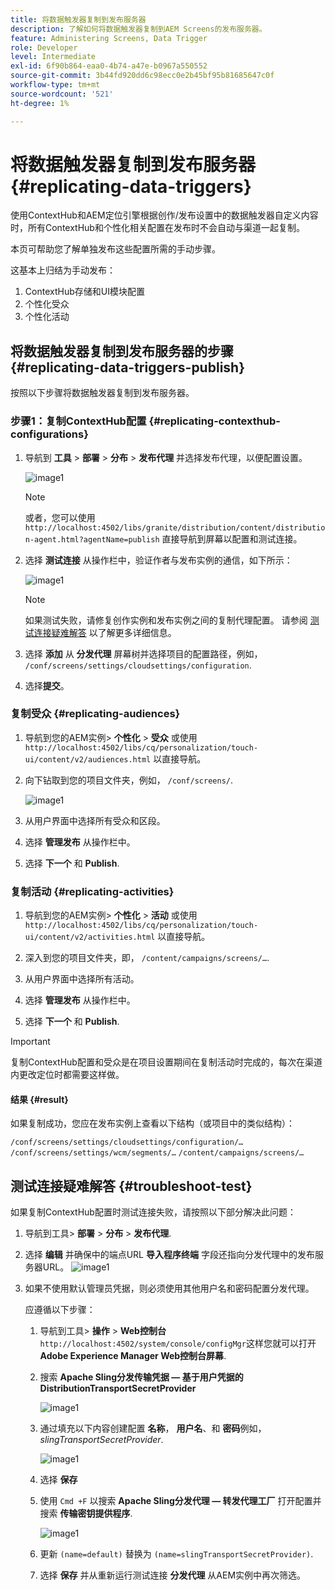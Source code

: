 ```yaml
---
title: 将数据触发器复制到发布服务器
description: 了解如何将数据触发器复制到AEM Screens的发布服务器。
feature: Administering Screens, Data Trigger
role: Developer
level: Intermediate
exl-id: 6f90b864-eaa0-4b74-a47e-b0967a550552
source-git-commit: 3b44fd920dd6c98ecc0e2b45bf95b81685647c0f
workflow-type: tm+mt
source-wordcount: '521'
ht-degree: 1%

---
```


# 将数据触发器复制到发布服务器 {#replicating-data-triggers}

使用ContextHub和AEM定位引擎根据创作/发布设置中的数据触发器自定义内容时，所有ContextHub和个性化相关配置在发布时不会自动与渠道一起复制。

本页可帮助您了解单独发布这些配置所需的手动步骤。

这基本上归结为手动发布：

1. ContextHub存储和UI模块配置
1. 个性化受众
1. 个性化活动

## 将数据触发器复制到发布服务器的步骤 {#replicating-data-triggers-publish}

按照以下步骤将数据触发器复制到发布服务器。

### 步骤1：复制ContextHub配置 {#replicating-contexthub-configurations}

1. 导航到 **工具** > **部署** > **分布** > **发布代理** 并选择发布代理，以便配置设置。

   ![image1](/help/user-guide/assets/replicating-triggers/replicating-triggers1.png)

   >[!NOTE]
   >
   >或者，您可以使用 `http://localhost:4502/libs/granite/distribution/content/distribution-agent.html?agentName=publish` 直接导航到屏幕以配置和测试连接。

1. 选择 **测试连接** 从操作栏中，验证作者与发布实例的通信，如下所示：

   ![image1](/help/user-guide/assets/replicating-triggers/replicating-triggers2.png)

   >[!NOTE]
   >
   >如果测试失败，请修复创作实例和发布实例之间的复制代理配置。 请参阅 [测试连接疑难解答](/help/user-guide/replicating-data-triggers.md#troubleshoot-test) 以了解更多详细信息。

1. 选择 **添加** 从 **分发代理** 屏幕树并选择项目的配置路径，例如， `/conf/screens/settings/cloudsettings/configuration`.

1. 选择&#x200B;**提交**。

### 复制受众 {#replicating-audiences}

1. 导航到您的AEM实例> **个性化** > **受众** 或使用 `http://localhost:4502/libs/cq/personalization/touch-ui/content/v2/audiences.html` 以直接导航。

1. 向下钻取到您的项目文件夹，例如， `/conf/screens/`.

   ![image1](/help/user-guide/assets/replicating-triggers/replicating-triggers10.png)

1. 从用户界面中选择所有受众和区段。

1. 选择 **管理发布** 从操作栏中。

1. 选择 **下一个** 和 **Publish**.

### 复制活动  {#replicating-activities}

1. 导航到您的AEM实例> **个性化** > **活动** 或使用 `http://localhost:4502/libs/cq/personalization/touch-ui/content/v2/activities.html` 以直接导航。

1. 深入到您的项目文件夹，即， `/content/campaigns/screens/…`.

1. 从用户界面中选择所有活动。

1. 选择 **管理发布** 从操作栏中。

1. 选择 **下一个** 和 **Publish**.

>[!IMPORTANT]
>
>复制ContextHub配置和受众是在项目设置期间在复制活动时完成的，每次在渠道内更改定位时都需要这样做。

#### 结果 {#result}

如果复制成功，您应在发布实例上查看以下结构（或项目中的类似结构）：

`/conf/screens/settings/cloudsettings/configuration/…`
`/conf/screens/settings/wcm/segments/…`
`/content/campaigns/screens/…`

## 测试连接疑难解答 {#troubleshoot-test}

如果复制ContextHub配置时测试连接失败，请按照以下部分解决此问题：

1. 导航到工具> **部署** > **分布** > **发布代理**.

1. 选择 **编辑** 并确保中的端点URL **导入程序终端** 字段还指向分发代理中的发布服务器URL。
   ![image1](/help/user-guide/assets/replicating-triggers/replicating-triggers9.png)

1. 如果不使用默认管理员凭据，则必须使用其他用户名和密码配置分发代理。

   应遵循以下步骤：

   1. 导航到工具> **操作** > **Web控制台** `http://localhost:4502/system/console/configMgr`这样您就可以打开 **Adobe Experience Manager Web控制台屏幕**.
   1. 搜索 **Apache Sling分发传输凭据 — 基于用户凭据的DistributionTransportSecretProvider**

      ![image1](/help/user-guide/assets/replicating-triggers/replicating-triggers6.png)

   1. 通过填充以下内容创建配置 **名称**， **用户名**、和 **密码**&#x200B;例如， *slingTransportSecretProvider*.

      ![image1](/help/user-guide/assets/replicating-triggers/replicating-triggers7.png)

   1. 选择 **保存**
   1. 使用 `Cmd +F` 以搜索 **Apache Sling分发代理 — 转发代理工厂** 打开配置并搜索 **传输密钥提供程序**.

      ![image1](/help/user-guide/assets/replicating-triggers/replicating-triggers8.png)

   1. 更新 `(name=default)` 替换为 `(name=slingTransportSecretProvider)`.
   1. 选择 **保存** 并从重新运行测试连接 **分发代理** 从AEM实例中再次筛选。
